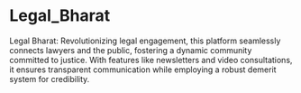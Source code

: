 # Legal_Bharat
Legal Bharat: Revolutionizing legal engagement, this platform seamlessly connects lawyers and the public, fostering a dynamic community committed to justice. With features like newsletters and video consultations, it ensures transparent communication while employing a robust demerit system for credibility.
